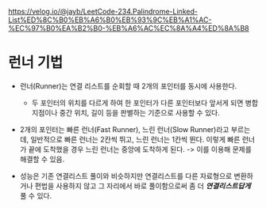 https://velog.io/@jayb/LeetCode-234.Palindrome-Linked-List%ED%8C%B0%EB%A6%B0%EB%93%9C%EB%A1%AC-%EC%97%B0%EA%B2%B0-%EB%A6%AC%EC%8A%A4%ED%8A%B8

# 런너 기법
- 런너(Runner)는 연결 리스트를 순회할 때 2개의 포인터를 동시에 사용한다. 
  - 두 포인터의 위치를 다르게 하여 한 포인터가 다른 포인터보다 앞서게 되면 병합지점이나 중간 위치, 길이 등을 판별하는 기준으로 사용할 수 있다.
    > 

- 2개의 포인터는 빠른 런너(Fast Runner), 느린 런너(Slow Runner)라고 부르는데, 
  일반적으로 빠른 런너는 2칸씩 뛰고, 느린 런너는 1칸씩 뛴다.
  이렇게 빠른 런너가 끝에 도착했을 경우 느린 런너는 중앙에 도착하게 된다. 
 -> 이를 이용해 문제를 해결할 수 있음.

- 성능은 기존 연결리스트 풀이와 비슷하지만 연결리스트를 다른 자료형으로 변환하거나 편법을 사용하지 않고 그 자리에서 바로 풀이함으로써 좀 더 _**연결리스트답게**_ 풀 수 있다.
